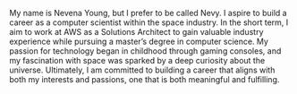 My name is Nevena Young, but I prefer to be called Nevy. I aspire to build a career as a computer scientist within the space industry. In the short term, I aim to work at AWS as a Solutions Architect to gain valuable industry experience while pursuing a master’s degree in computer science. My passion for technology began in childhood through gaming consoles, and my fascination with space was sparked by a deep curiosity about the universe. Ultimately, I am committed to building a career that aligns with both my interests and passions, one that is both meaningful and fulfilling.
